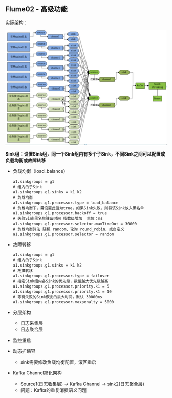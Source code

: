 ## Flume02 - 高级功能

实际架构：

<img src="assets/image-20200902090523439.png" alt="image-20200902090523439" style="zoom:50%;" />



**Sink组：设置Sink组，同一个Sink组内有多个子Sink，不同Sink之间可以配置成负载均衡或故障转移**

- 负载均衡（load_balance）

  ```shell
  a1.sinkgroups = g1
  # 组内的子Sink
  a1.sinkgroups.g1.sinks = k1 k2
  # 负载均衡
  a1.sinkgroups.g1.processor.type = load_balance
  # 负载均衡下，需设置此值为true，如果Sink失败，则将该Sink放入黑名单
  a1.sinkgroups.g1.processor.backoff = true
  # 失败Sink黑名单驻留时间 指数级增加  单位：ms
  a1.sinkgroups.g1.processor.selector.maxTimeOut = 30000
  # 负载均衡算法 随机 random、轮询 round_robin、或自定义
  a1.sinkgroups.g1.processor.selector = random
  ```

  

- 故障转移

  ```shell
  a1.sinkgroups = g1
  # 组内的子Sink
  a1.sinkgroups.g1.sinks = k1 k2
  # 故障转移
  a1.sinkgroups.g1.processor.type = failover
  # 指定Sink组内各Sink的优先级，数值越大优先级越高
  a1.sinkgroups.g1.processor.priority.k1 = 5
  a1.sinkgroups.g1.processor.priority.k1 = 10
  # 等待失败的Sink恢复的最大时间，默认 30000ms
  a1.sinkgroups.g1.processor.maxpenalty = 5000
  ```

  

- 分层架构

  - 日志采集层
  - 日志聚合层

- 监控重启

- 动态扩缩容

  - sink需要修改负载均衡配置，滚回重启

- Kafka Channel简化架构
  - Source1(日志收集层) -> Kafka Channel -> sink2(日志聚合层)
  - 问题：Kafka的重复消费语义问题